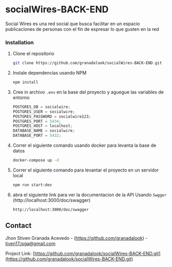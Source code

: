 # socialWires-BACK-END

Social Wires es una red social que busca facilitar en un espacio publicaciones de personas con el fin de expresar lo que gusten en la red

### Installation

1. Clone el repositorio

   ```sh
   git clone https://github.com/granadalook/socialWires-BACK-END.git
   ```

2. Instale dependencias usando NPM

   ```sh
   npm install
   ```

3. Cree in archivo `.env` en la base del proyecto y aguegue las variables de entorno

   ```js
   POSTGRES_DB = socialwire;
   POSTGRES_USER = socialwire;
   POSTGRES_PASSWORD = socialwire123;
   POSTGRES_PORT = 5434;
   POSTGRES_HOST = localhost;
   DATABASE_NAME = socialwire;
   DATABASE_PORT = 5432;
   ```

4. Correr el siguiente comando usando docker para levanta la base de datos

   ```sh
   docker-compose up -d
   ```

5. Correr el siguiente comando para levantar el proyecto en un servidor local

   ```sh
   npm run start:dev
   ```

6. abra el siguiente link para ver la documentacion de la API Usando `Swgger` (http://localhost:3000/doc/swagger)

   ```sh
   http://localhost:3000/doc/swagger
   ```

## Contact

Jhon Stiven Granada Acevedo - (https://github.com/granadalook) - tiven17.jsga@gmail.com

Project Link: [https://github.com/granadalook/socialWires-BACK-END.git](https://github.com/granadalook/socialWires-BACK-END.git)
